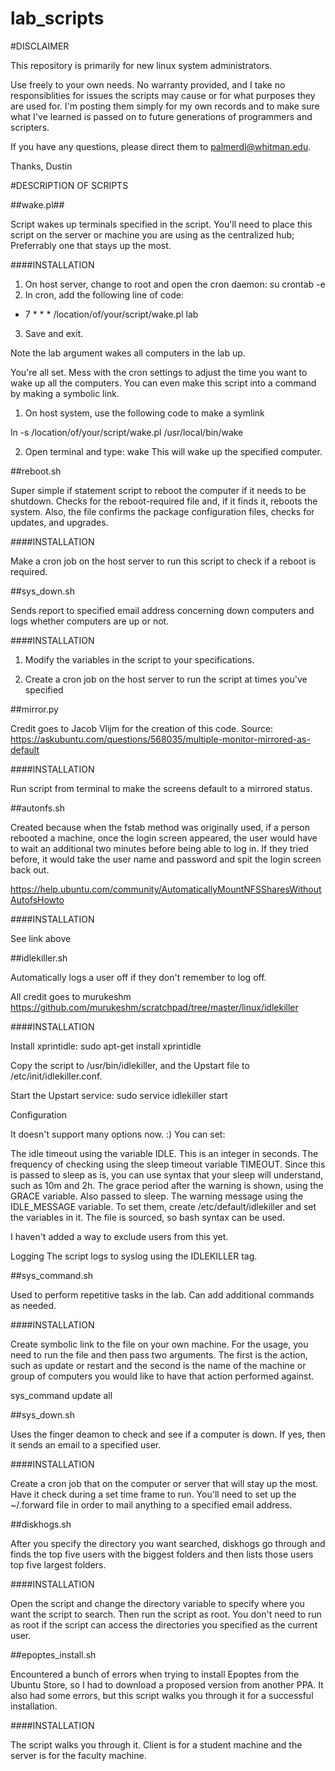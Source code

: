 # lab_scripts

#DISCLAIMER

This repository is primarily for new linux system administrators. 

Use freely to your own needs. No warranty provided, and I take no responsiblities for issues the scripts may cause
or for what purposes they are used for. I'm posting them simply for my own records and to make sure what I've learned
is passed on to future generations of programmers and scripters. 

If you have any questions, please direct them to palmerdl@whitman.edu.

Thanks,
Dustin




#DESCRIPTION OF SCRIPTS

##wake.pl##

Script wakes up terminals specified in the script. You'll need to place this script on the server or machine you are using as the centralized hub; Preferrably one that stays up the most. 

####INSTALLATION
1. On host server, change to root and open the cron daemon:
su
crontab -e
2. In cron, add the following line of code:
* 7 * * * /location/of/your/script/wake.pl lab
3. Save and exit.

Note the lab argument wakes all computers in the lab up. 

You're all set. Mess with the cron settings to adjust the time you want to 
wake up all the computers. You can even make this script into a command by 
making a symbolic link.

1. On host system, use the following code to make a symlink

ln -s /location/of/your/script/wake.pl /usr/local/bin/wake

2. Open terminal and type: wake <hostname>
This will wake up the specified computer.




##reboot.sh

Super simple if statement script to reboot the computer if it needs to be shutdown.
Checks for the reboot-required file and, if it finds it, reboots the system. Also,
the file confirms the package configuration files, checks for updates, and upgrades.

####INSTALLATION

Make a cron job on the host server to run this script to check if a reboot is required.




##sys_down.sh

Sends report to specified email address concerning down computers and logs whether computers
are up or not. 

####INSTALLATION

1. Modify the variables in the script to your specifications.

2. Create a cron job on the host server to run the script at times you've specified






##mirror.py

Credit goes to Jacob Vlijm for the creation of this code. 
Source: https://askubuntu.com/questions/568035/multiple-monitor-mirrored-as-default

####INSTALLATION

Run script from terminal to make the screens default to a mirrored status.




##autonfs.sh

Created because when the fstab method was originally used, if a person rebooted a machine,
once the login screen appeared, the user would have to wait an additional two minutes 
before being able to log in. If they tried before, it would take the user name and password
and spit the login screen back out.

https://help.ubuntu.com/community/AutomaticallyMountNFSSharesWithoutAutofsHowto

####INSTALLATION

See link above




##idlekiller.sh

Automatically logs a user off if they don't remember to log off.

All credit goes to murukeshm
https://github.com/murukeshm/scratchpad/tree/master/linux/idlekiller

####INSTALLATION

Install xprintidle:
sudo apt-get install xprintidle

Copy the script to /usr/bin/idlekiller, and the Upstart file to /etc/init/idlekiller.conf.

Start the Upstart service:
sudo service idlekiller start

Configuration

It doesn't support many options now. :) You can set:

The idle timeout using the variable IDLE. This is an integer in seconds.
The frequency of checking using the sleep timeout variable TIMEOUT. Since this is passed to sleep as is, you can use syntax that your sleep will understand, such as 10m and 2h.
The grace period after the warning is shown, using the GRACE variable. Also passed to sleep.
The warning message using the IDLE_MESSAGE variable.
To set them, create /etc/default/idlekiller and set the variables in it. The file is sourced, so bash syntax can be used.

I haven't added a way to exclude users from this yet.

Logging
The script logs to syslog using the IDLEKILLER tag.





##sys_command.sh

Used to perform repetitive tasks in the lab. Can add additional commands as needed.

####INSTALLATION

Create symbolic link to the file on your own machine. For the usage, you need to run the file and then pass two arguments.
The first is the action, such as update or restart and the second is the name of the machine or group of computers you would like
to have that action performed against. 

sys_command update all





##sys_down.sh

Uses the finger deamon to check and see if a computer is down. If yes, then it sends an email to a specified user.

####INSTALLATION

Create a cron job that on the computer or server that will stay up the most. Have it check during a set time frame to run. You'll
need to set up the ~/.forward file in order to mail anything to a specified email address.





##diskhogs.sh

After you specify the directory you want searched, diskhogs go through and finds the top five users with the biggest folders and then lists those users top five largest folders.

####INSTALLATION

Open the script and change the directory variable to specify where you want the script to search. Then run the script as root. You don't need to run as root if the script can access the directories you specified as the current user.




##epoptes_install.sh

Encountered a bunch of errors when trying to install Epoptes from the Ubuntu Store, so I had to download a proposed version from another PPA. It also had some errors, but this script walks you through it for a successful installation.

####INSTALLATION

The script walks you through it. Client is for a student machine and the server is for the faculty machine.

